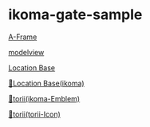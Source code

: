 # ikoma-gate-sample

[A-Frame](./A-Frame-Sample)

[modelview](./AR-VR-Sample)

[Location Base](./location-based-ar-sample/)

[👷Location Base(ikoma)]()

[👷torii(ikoma-Emblem)]()

[👷torii(torii-Icon)]()

